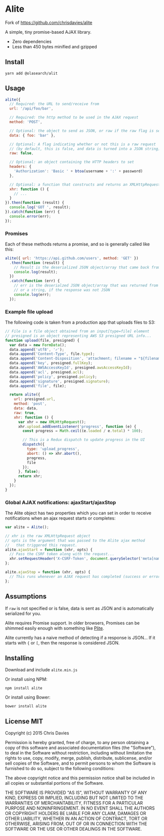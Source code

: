# Alite

Fork of https://github.com/chrisdavies/alite

A simple, tiny promise-based AJAX library.

- Zero dependencies
- Less than 450 bytes minified and gzipped

## Install

````
yarn add @olasearch/alit
````

## Usage

```js
alite({
  // Required: the URL to send/receive from
  url: '/api/foo/bar',

  // Required: the http method to be used in the AJAX request
  method: 'POST',

  // Optional: the object to send as JSON, or raw if the raw flag is set
  data: { foo: 'bar' },

  // Optional: A flag indicating whether or not this is a raw request
  // (by default, this is false, and data is turned into a JSON string)
  raw: false,

  // Optional: an object containing the HTTP headers to set
  headers: {
    'Authorization': 'Basic ' + btoa(username + ':' + password)
  },

  // Optional: a function that constructs and returns an XMLHttpRequest object
  xhr: function () {
    // ...
  }
}).then(function (result) {
  console.log('GOT ', result);
}).catch(function (err) {
  console.error(err);
});


```

### Promises

Each of these methods returns a promise, and so is generally called like this:

```javascript
alite({ url: 'https://api.github.com/users', method: 'GET' })
  .then(function (result) {
    // Result is the deserialized JSON object/array that came back from the server
    console.log(result);
  })
  .catch(function (err) {
    // err is the deserialzed JSON object/array that was returned from the server,
    // or a string, if the response was not JSON
    console.log(err);
  });
```

### Example file upload

The following code is taken from a production app that uploads files to S3:

```js
// File is a file object obtained from an input[type=file] element
// presigned is an object representing AWS S3 presigned URL info...
function upload(file, presigned) {
  var data = new FormData();
  data.append('utf8', '✓');
  data.append('Content-Type', file.type);
  data.append('Content-Disposition', 'attachment; filename = "${filename}"');
  data.append('key', presigned.fullKey);
  data.append('AWSAccessKeyId', presigned.awsAccessKeyId);
  data.append('acl', presigned.acl);
  data.append('policy', presigned.policy);
  data.append('signature', presigned.signature);
  data.append('file', file);

  return alite({
    url: presigned.url,
    method: 'post',
    data: data,
    raw: true,
    xhr: function () {
      var xhr = new XMLHttpRequest();
      xhr.upload.addEventListener('progress', function (e) {
        const progress = Math.ceil((e.loaded / e.total) * 100);

        // This is a Redux dispatch to update progress in the UI
        dispatch({
          type: 'upload_progress',
          abort: () => xhr.abort(),
          progress,
          file
        });
      }, false);
      return xhr;
    }
  });
}
```

### Global AJAX notifications: ajaxStart/ajaxStop

The Alite object has two properties which you can set in order to receive notifications
when an ajax request starts or completes:

```js
var alite = Alite();

// xhr is the raw XMLHttpRequest object
// opts is the argument that was passed to the Alite ajax method
//   that triggered this request.
alite.ajaxStart = function (xhr, opts) {
  // Pass the CSRF token along with the request...
  xhr.setRequestHeader('X-CSRF-Token', document.querySelector('meta[name="csrf-token"]').getAttribute('content'));
};

alite.ajaxStop = function (xhr, opts) {
  // This runs whenever an AJAX request has completed (success or error)
};
```

## Assumptions

If `raw` is not specified or is false, data is sent as JSON and is automatically serialized for you.

Alite requires Promise support. In older browsers, Promises can be shimmed
easily enough with something like [Plite](https://github.com/chrisdavies/plite).

Alite currently has a naive method of detecting if a response is JSON... If it
starts with `{` or `[`, then the response is considered JSON.

## Installing

Download and include `alite.min.js`

Or install using NPM:

    npm install alite

Or install using Bower:

    bower install alite

## License MIT

Copyright (c) 2015 Chris Davies

Permission is hereby granted, free of charge, to any person
obtaining a copy of this software and associated documentation
files (the "Software"), to deal in the Software without
restriction, including without limitation the rights to use,
copy, modify, merge, publish, distribute, sublicense, and/or sell
copies of the Software, and to permit persons to whom the
Software is furnished to do so, subject to the following
conditions:

The above copyright notice and this permission notice shall be
included in all copies or substantial portions of the Software.

THE SOFTWARE IS PROVIDED "AS IS", WITHOUT WARRANTY OF ANY KIND,
EXPRESS OR IMPLIED, INCLUDING BUT NOT LIMITED TO THE WARRANTIES
OF MERCHANTABILITY, FITNESS FOR A PARTICULAR PURPOSE AND
NONINFRINGEMENT. IN NO EVENT SHALL THE AUTHORS OR COPYRIGHT
HOLDERS BE LIABLE FOR ANY CLAIM, DAMAGES OR OTHER LIABILITY,
WHETHER IN AN ACTION OF CONTRACT, TORT OR OTHERWISE, ARISING
FROM, OUT OF OR IN CONNECTION WITH THE SOFTWARE OR THE USE OR
OTHER DEALINGS IN THE SOFTWARE.
